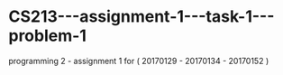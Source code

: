 # CS213---assignment-1---task-1---problem-1
programming 2 - assignment 1 for ( 20170129 - 20170134 - 20170152 )
